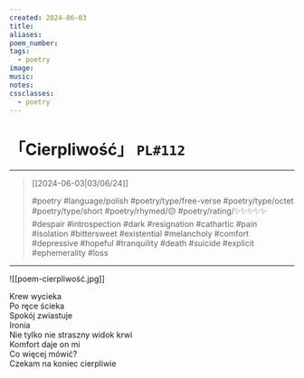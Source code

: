 ```yaml
---
created: 2024-06-03
title:
aliases:
poem_number:
tags:
  - poetry
image:
music:
notes:
cssclasses:
  - poetry
---
```

# 「Cierpliwość」 `PL#112`

---

> [[2024-06-03|03/06/24]]
> 
> #poetry 
> #language/polish 
> #poetry/type/free-verse #poetry/type/octet #poetry/type/short 
> #poetry/rhymed/🟡 
> #poetry/rating/✨✨✨✨✨ 
> #despair #introspection #dark #resignation #cathartic #pain #isolation #bittersweet #existential #melancholy #comfort #depressive #hopeful #tranquility #death #suicide #explicit #ephemerality #loss 

---

![[poem-cierpliwość.jpg]]

Krew wycieka  
Po ręce ścieka  
Spokój zwiastuje  
Ironia  
Nie tylko nie straszny widok krwi  
Komfort daje on mi  
Co więcej mówić?  
Czekam na koniec cierpliwie